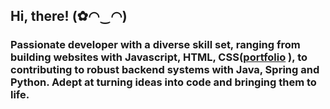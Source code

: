  
## Hi, there! (✿◠‿◠) 


### Passionate developer with a diverse skill set, ranging from building websites with Javascript, HTML, CSS([portfolio](https://dianastanciu.netlify.app) ), to contributing to robust backend systems with Java, Spring and Python. Adept at turning ideas into code and bringing them to life. 


